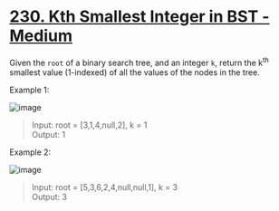 # [230. Kth Smallest Integer in BST - Medium](https://leetcode.com/problems/kth-smallest-element-in-a-bst/description/)

Given the `root` of a binary search tree, and an integer `k`, return the k<sup>th</sup> smallest value (1-indexed) of all the values of the nodes in the tree.

Example 1:

![image](https://assets.leetcode.com/uploads/2021/01/28/kthtree1.jpg)

> Input: root = [3,1,4,null,2], k = 1  
> Output: 1

Example 2:

![image](https://assets.leetcode.com/uploads/2021/01/28/kthtree2.jpg)

> Input: root = [5,3,6,2,4,null,null,1], k = 3  
> Output: 3

